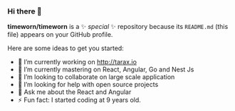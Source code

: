 ### Hi there 👋

**timeworn/timeworn** is a ✨ _special_ ✨ repository because its `README.md` (this file) appears on your GitHub profile.

Here are some ideas to get you started:

- 🔭 I’m currently working on http://tarax.io
- 🌱 I’m currently mastering on React, Angular, Go and Nest Js
- 👯 I’m looking to collaborate on large scale application
- 🤔 I’m looking for help with open source projects
- 💬 Ask me about the React and Angular
- ⚡ Fun fact: I started coding at 9 years old.

